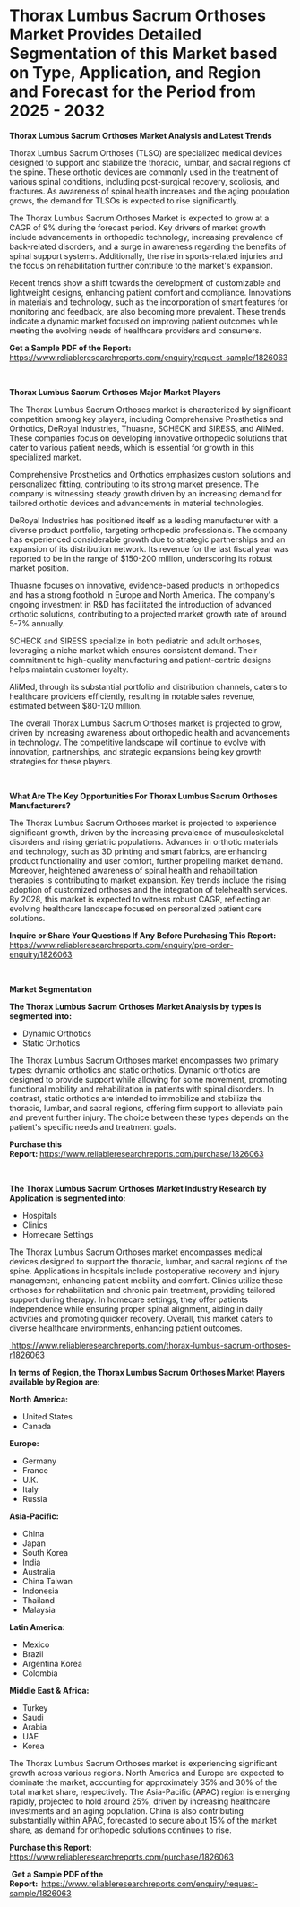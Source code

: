 <p><h1>Thorax Lumbus Sacrum Orthoses Market Provides Detailed Segmentation of this Market based on Type, Application, and Region and Forecast for the Period from 2025 - 2032</h1></p><p><strong>Thorax Lumbus Sacrum Orthoses Market Analysis and Latest Trends</strong></p>
<p><p>Thorax Lumbus Sacrum Orthoses (TLSO) are specialized medical devices designed to support and stabilize the thoracic, lumbar, and sacral regions of the spine. These orthotic devices are commonly used in the treatment of various spinal conditions, including post-surgical recovery, scoliosis, and fractures. As awareness of spinal health increases and the aging population grows, the demand for TLSOs is expected to rise significantly.</p><p>The Thorax Lumbus Sacrum Orthoses Market is expected to grow at a CAGR of 9% during the forecast period. Key drivers of market growth include advancements in orthopedic technology, increasing prevalence of back-related disorders, and a surge in awareness regarding the benefits of spinal support systems. Additionally, the rise in sports-related injuries and the focus on rehabilitation further contribute to the market's expansion.</p><p>Recent trends show a shift towards the development of customizable and lightweight designs, enhancing patient comfort and compliance. Innovations in materials and technology, such as the incorporation of smart features for monitoring and feedback, are also becoming more prevalent. These trends indicate a dynamic market focused on improving patient outcomes while meeting the evolving needs of healthcare providers and consumers.</p></p>
<p><strong>Get a Sample PDF of the Report:&nbsp;</strong> <a href="https://www.reliableresearchreports.com/enquiry/request-sample/1826063?utm_campaign=2743&utm_medium=2&utm_source=Github&utm_content=ia&utm_term=14042025&utm_id=thorax-lumbus-sacrum-orthoses">https://www.reliableresearchreports.com/enquiry/request-sample/1826063</a></p>
<p>&nbsp;</p>
<p><strong>Thorax Lumbus Sacrum Orthoses Major Market Players</strong></p>
<p><p>The Thorax Lumbus Sacrum Orthoses market is characterized by significant competition among key players, including Comprehensive Prosthetics and Orthotics, DeRoyal Industries, Thuasne, SCHECK and SIRESS, and AliMed. These companies focus on developing innovative orthopedic solutions that cater to various patient needs, which is essential for growth in this specialized market.</p><p>Comprehensive Prosthetics and Orthotics emphasizes custom solutions and personalized fitting, contributing to its strong market presence. The company is witnessing steady growth driven by an increasing demand for tailored orthotic devices and advancements in material technologies.</p><p>DeRoyal Industries has positioned itself as a leading manufacturer with a diverse product portfolio, targeting orthopedic professionals. The company has experienced considerable growth due to strategic partnerships and an expansion of its distribution network. Its revenue for the last fiscal year was reported to be in the range of $150-200 million, underscoring its robust market position.</p><p>Thuasne focuses on innovative, evidence-based products in orthopedics and has a strong foothold in Europe and North America. The company's ongoing investment in R&D has facilitated the introduction of advanced orthotic solutions, contributing to a projected market growth rate of around 5-7% annually.</p><p>SCHECK and SIRESS specialize in both pediatric and adult orthoses, leveraging a niche market which ensures consistent demand. Their commitment to high-quality manufacturing and patient-centric designs helps maintain customer loyalty.</p><p>AliMed, through its substantial portfolio and distribution channels, caters to healthcare providers efficiently, resulting in notable sales revenue, estimated between $80-120 million. </p><p>The overall Thorax Lumbus Sacrum Orthoses market is projected to grow, driven by increasing awareness about orthopedic health and advancements in technology. The competitive landscape will continue to evolve with innovation, partnerships, and strategic expansions being key growth strategies for these players.</p></p>
<p>&nbsp;</p>
<p><strong>What Are The Key Opportunities For Thorax Lumbus Sacrum Orthoses Manufacturers?</strong></p>
<p><p>The Thorax Lumbus Sacrum Orthoses market is projected to experience significant growth, driven by the increasing prevalence of musculoskeletal disorders and rising geriatric populations. Advances in orthotic materials and technology, such as 3D printing and smart fabrics, are enhancing product functionality and user comfort, further propelling market demand. Moreover, heightened awareness of spinal health and rehabilitation therapies is contributing to market expansion. Key trends include the rising adoption of customized orthoses and the integration of telehealth services. By 2028, this market is expected to witness robust CAGR, reflecting an evolving healthcare landscape focused on personalized patient care solutions.</p></p>
<p><strong>Inquire or Share Your Questions If Any Before Purchasing This Report:</strong> <a href="https://www.reliableresearchreports.com/enquiry/pre-order-enquiry/1826063?utm_campaign=2743&utm_medium=2&utm_source=Github&utm_content=ia&utm_term=14042025&utm_id=thorax-lumbus-sacrum-orthoses">https://www.reliableresearchreports.com/enquiry/pre-order-enquiry/1826063</a></p>
<p>&nbsp;</p>
<p><strong>Market Segmentation</strong></p>
<p><strong>The Thorax Lumbus Sacrum Orthoses Market Analysis by types is segmented into:</strong></p>
<p><ul><li>Dynamic Orthotics</li><li>Static Orthotics</li></ul></p>
<p><p>The Thorax Lumbus Sacrum Orthoses market encompasses two primary types: dynamic orthotics and static orthotics. Dynamic orthotics are designed to provide support while allowing for some movement, promoting functional mobility and rehabilitation in patients with spinal disorders. In contrast, static orthotics are intended to immobilize and stabilize the thoracic, lumbar, and sacral regions, offering firm support to alleviate pain and prevent further injury. The choice between these types depends on the patient's specific needs and treatment goals.</p></p>
<p><strong>Purchase this Report:&nbsp;</strong><a href="https://www.reliableresearchreports.com/purchase/1826063?utm_campaign=2743&utm_medium=2&utm_source=Github&utm_content=ia&utm_term=14042025&utm_id=thorax-lumbus-sacrum-orthoses">https://www.reliableresearchreports.com/purchase/1826063</a></p>
<p>&nbsp;</p>
<p><strong>The Thorax Lumbus Sacrum Orthoses Market Industry Research by Application is segmented into:</strong></p>
<p><ul><li>Hospitals</li><li>Clinics</li><li>Homecare Settings</li></ul></p>
<p><p>The Thorax Lumbus Sacrum Orthoses market encompasses medical devices designed to support the thoracic, lumbar, and sacral regions of the spine. Applications in hospitals include postoperative recovery and injury management, enhancing patient mobility and comfort. Clinics utilize these orthoses for rehabilitation and chronic pain treatment, providing tailored support during therapy. In homecare settings, they offer patients independence while ensuring proper spinal alignment, aiding in daily activities and promoting quicker recovery. Overall, this market caters to diverse healthcare environments, enhancing patient outcomes.</p></p>
<p><a href="https://www.reliableresearchreports.com/thorax-lumbus-sacrum-orthoses-r1826063?utm_campaign=2743&utm_medium=2&utm_source=Github&utm_content=ia&utm_term=14042025&utm_id=thorax-lumbus-sacrum-orthoses">&nbsp;https://www.reliableresearchreports.com/thorax-lumbus-sacrum-orthoses-r1826063</a></p>
<p><strong>In terms of Region, the Thorax Lumbus Sacrum Orthoses Market Players available by Region are:</strong></p>
<p>
    <p> <strong> North America: </strong>
        <ul>
            <li>United States</li>
            <li>Canada</li>
        </ul>
        </p> 
    <p> <strong> Europe: </strong>
        <ul>
            <li>Germany</li>
            <li>France</li>
            <li>U.K.</li>
            <li>Italy</li>
            <li>Russia</li>
        </ul>
        </p> 
    <p> <strong> Asia-Pacific: </strong>
        <ul>
            <li>China</li>
            <li>Japan</li>
            <li>South Korea</li>
            <li>India</li>
            <li>Australia</li>
            <li>China Taiwan</li>
            <li>Indonesia</li>
            <li>Thailand</li>
            <li>Malaysia</li>
        </ul>
        </p> 
    <p> <strong> Latin America: </strong>
        <ul>
            <li>Mexico</li>
            <li>Brazil</li>
            <li>Argentina Korea</li>
            <li>Colombia</li>
        </ul>
        </p> 
    <p> <strong> Middle East & Africa: </strong>
        <ul>
            <li>Turkey</li>
            <li>Saudi</li>
            <li>Arabia</li>
            <li>UAE</li>
            <li>Korea</li>
        </ul>
    </p>
    </p>
<p><p>The Thorax Lumbus Sacrum Orthoses market is experiencing significant growth across various regions. North America and Europe are expected to dominate the market, accounting for approximately 35% and 30% of the total market share, respectively. The Asia-Pacific (APAC) region is emerging rapidly, projected to hold around 25%, driven by increasing healthcare investments and an aging population. China is also contributing substantially within APAC, forecasted to secure about 15% of the market share, as demand for orthopedic solutions continues to rise.</p></p>
<p><strong>Purchase this Report: </strong><a href="https://www.reliableresearchreports.com/purchase/1826063?utm_campaign=2743&utm_medium=2&utm_source=Github&utm_content=ia&utm_term=14042025&utm_id=thorax-lumbus-sacrum-orthoses">https://www.reliableresearchreports.com/purchase/1826063</a></p>
<p>&nbsp;<strong>Get a Sample PDF of the Report:&nbsp;&nbsp;</strong><a href="https://www.reliableresearchreports.com/enquiry/request-sample/1826063?utm_campaign=2743&utm_medium=2&utm_source=Github&utm_content=ia&utm_term=14042025&utm_id=thorax-lumbus-sacrum-orthoses">https://www.reliableresearchreports.com/enquiry/request-sample/1826063</a></p>
<p><strong></strong></p>
<p><p></p><p></p><p></p></p>
